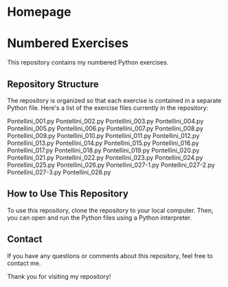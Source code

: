 # Homepage

# Numbered Exercises

This repository contains my numbered Python exercises.

## Repository Structure

The repository is organized so that each exercise is contained in a separate Python file. Here's a list of the exercise files currently in the repository:

Pontellini_001.py
Pontellini_002.py
Pontellini_003.py
Pontellini_004.py
Pontellini_005.py
Pontellini_006.py
Pontellini_007.py
Pontellini_008.py
Pontellini_009.py
Pontellini_010.py
Pontellini_011.py
Pontellini_012.py
Pontellini_013.py
Pontellini_014.py
Pontellini_015.py
Pontellini_016.py
Pontellini_017.py
Pontellini_018.py
Pontellini_019.py
Pontellini_020.py
Pontellini_021.py
Pontellini_022.py
Pontellini_023.py
Pontellini_024.py
Pontellini_025.py
Pontellini_026.py
Pontellini_027-1.py
Pontellini_027-2.py
Pontellini_027-3.py
Pontellini_028.py

## How to Use This Repository

To use this repository, clone the repository to your local computer. Then, you can open and run the Python files using a Python interpreter.

## Contact

If you have any questions or comments about this repository, feel free to contact me.

Thank you for visiting my repository!
